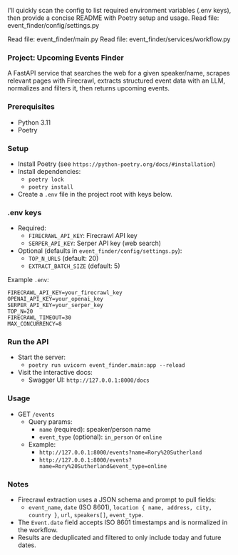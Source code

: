 I'll quickly scan the config to list required environment variables (.env keys), then provide a concise README with Poetry setup and usage.
Read file: event_finder/config/settings.py

Read file: event_finder/main.py
Read file: event_finder/services/workflow.py
### Project: Upcoming Events Finder

A FastAPI service that searches the web for a given speaker/name, scrapes relevant pages with Firecrawl, extracts structured event data with an LLM, normalizes and filters it, then returns upcoming events.

### Prerequisites
- Python 3.11
- Poetry

### Setup

- Install Poetry (see `https://python-poetry.org/docs/#installation`)
- Install dependencies:
  - `poetry lock`
  - `poetry install`
- Create a `.env` file in the project root with keys below.

### .env keys

- Required:
  - `FIRECRAWL_API_KEY`: Firecrawl API key
  - `SERPER_API_KEY`: Serper API key (web search)
- Optional (defaults in `event_finder/config/settings.py`):
  - `TOP_N_URLS` (default: 20)
  - `EXTRACT_BATCH_SIZE` (default: 5)

Example `.env`:
```
FIRECRAWL_API_KEY=your_firecrawl_key
OPENAI_API_KEY=your_openai_key
SERPER_API_KEY=your_serper_key
TOP_N=20
FIRECRAWL_TIMEOUT=30
MAX_CONCURRENCY=8
```

### Run the API

- Start the server:
  - `poetry run uvicorn event_finder.main:app --reload`
- Visit the interactive docs:
  - Swagger UI: `http://127.0.0.1:8000/docs`

### Usage

- GET `/events`
  - Query params:
    - `name` (required): speaker/person name
    - `event_type` (optional): `in_person` or `online`
  - Example:
    - `http://127.0.0.1:8000/events?name=Rory%20Sutherland`
    - `http://127.0.0.1:8000/events?name=Rory%20Sutherland&event_type=online`

### Notes

- Firecrawl extraction uses a JSON schema and prompt to pull fields:
  - `event_name`, `date` (ISO 8601), `location { name, address, city, country }`, `url`, `speakers[]`, `event_type`.
- The `Event.date` field accepts ISO 8601 timestamps and is normalized in the workflow.
- Results are deduplicated and filtered to only include today and future dates.